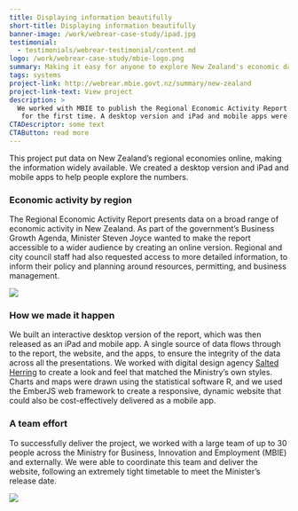 ```yaml
---
title: Displaying information beautifully
short-title: Displaying information beautifully
banner-image: /work/webrear-case-study/ipad.jpg
testimonial:
  - testimonials/webrear-testimonial/content.md
logo: /work/webrear-case-study/mbie-logo.png
summary: Making it easy for anyone to explore New Zealand's economic data
tags: systems
project-link: http://webrear.mbie.govt.nz/summary/new-zealand
project-link-text: View project
description: >
  We worked with MBIE to publish the Regional Economic Activity Report online
   for the first time. A desktop version and iPad and mobile apps were produced.
CTADescriptor: some text
CTAButton: read more
---
```


This project put data on New Zealand’s regional economies online, making the
information widely available. We created a desktop version and iPad and mobile
apps to help people explore the numbers.

<!--more-->

### Economic activity by region

The Regional Economic Activity Report presents data on a broad range of
economic activity in New Zealand. As part of the government’s Business Growth
Agenda, Minister Steven Joyce wanted to make the report accessible to a wider
audience by creating an online version. Regional and city council staff had also
requested access to more detailed information, to inform their policy and
planning around resources, permitting, and business management.

![](/work/webrear-case-study/REAR_casestudy_image1.jpg)

### How we made it happen

We built an interactive desktop version of the report, which was
then released as an iPad and mobile app. A single source of data flows through
to the report, the website, and the apps, to ensure the integrity of the data
across all the presentations. We worked with digital design agency
[Salted Herring](http://www.saltedherring.com) to create a look and feel that
matched the Ministry’s own styles. Charts and maps were drawn using the
statistical software R, and we used the EmberJS web framework to create a
responsive, dynamic website that could also be cost-effectively delivered as a
mobile app.

### A team effort

To successfully deliver the project, we worked with a large team of up to 30
people across the Ministry for Business, Innovation and Employment (MBIE)
and externally. We were able to coordinate this team and
deliver the website, following an extremely tight timetable to meet
the Minister’s release date.

![](/work/webrear-case-study/REAR_casestudy_image2.jpg)
